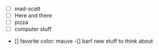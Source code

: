  - [ ] mad-scatt
 - [ ] Here and there
 - [ ] pizza
 - [ ] computer stuff
- [] favorite color: mauve
-[] barf new stuff to think about
